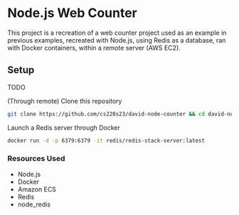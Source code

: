# Node.js Web Counter

This project is a recreation of a web counter project used as an
example in previous examples, recreated with Node.js, using Redis as a database, ran with Docker containers, within a remote server (AWS EC2).

## Setup
TODO

(Through remote) Clone this repository
``` bash
git clone https://github.com/cs220s23/david-node-counter && cd david-node-counter
```
Launch a Redis server through Docker
``` bash
docker run -d -p 6379:6379 -it redis/redis-stack-server:latest
```

### Resources Used
- Node.js
- Docker
- Amazon ECS
- Redis
- node_redis
